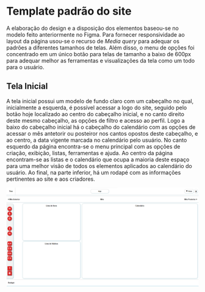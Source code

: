 # Template padrão do site

A elaboração do design e a disposição dos elementos baseou-se no modelo feito anteriormente no Figma. Para fornecer responsividade ao layout da página usou-se o recurso de <i>Media query</i> para adequar os padrões a diferentes tamanhos de telas. Além disso, o menu de opções foi concentrado em um único botão para telas de tamanho a baixo de 600px para adequar melhor as ferramentas e visualizações da tela como um todo para o usuário.

## Tela Inicial

  A tela inicial possui um modelo de fundo claro com um cabeçalho no qual, inicialmente a esquerda, é possível acessar a logo do site, seguido pelo botão hoje localizado ao centro do cabeçalho inicial, e no canto direito deste mesmo cabeçalho, as opções de filtro e acesso ao perfil. Logo a baixo do cabeçalho inicial há o cabeçalho do calendário com as opções de acessar o mês antetorir ou posteiror nos cantos opostos deste cabeçalho, e ao centro, a data vigente marcada no calendário pelo usuário. No canto esquerdo da página encontra-se o menu principal com as opções de criação, exibição, listas, ferramentas e ajuda. Ao centro da página encontram-se as listas e o calendário que ocupa a maioria deste espaço para uma melhor visão de todos os elementos aplicados ao calendário do usuário. Ao final, na parte inferior, há um rodapé com as informações pertinentes ao site e aos criadores.
  
  <p align = "center">
  <img src = "img/Template-inicial.png" width="700px">
</p>
